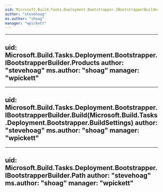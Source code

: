 ```yaml
---
uid: Microsoft.Build.Tasks.Deployment.Bootstrapper.IBootstrapperBuilder
author: "stevehoag"
ms.author: "shoag"
manager: "wpickett"
---
```


---
uid: Microsoft.Build.Tasks.Deployment.Bootstrapper.IBootstrapperBuilder.Products
author: "stevehoag"
ms.author: "shoag"
manager: "wpickett"
---

---
uid: Microsoft.Build.Tasks.Deployment.Bootstrapper.IBootstrapperBuilder.Build(Microsoft.Build.Tasks.Deployment.Bootstrapper.BuildSettings)
author: "stevehoag"
ms.author: "shoag"
manager: "wpickett"
---

---
uid: Microsoft.Build.Tasks.Deployment.Bootstrapper.IBootstrapperBuilder.Path
author: "stevehoag"
ms.author: "shoag"
manager: "wpickett"
---
